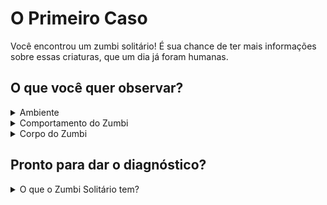 # O Primeiro Caso

Você encontrou um zumbi solitário! É sua chance de ter mais informações sobre essas criaturas, que um dia já foram humanas.

## O que você quer observar?

<details>
  <summary>Ambiente</summary>
  ### Calçada Tranquila

  É de dia. O sol está brilhando na pacata rua residencial, repleta de casas com gramados na frente e garagem interna.
  Em torno do zumbi, não há nenhum elemento perigoso; não há movimentação de carros nem de outros zumbis agressivos.
</details>

<details>
<summary>Comportamento do Zumbi</summary>
  ### Mãos na Garganta

  O zumbi parece estar emitindo um som de sufocamento (como todos os zumbis?!), e está com as duas mãos em volta da garganta.
</details>

<details>
  <summary>Corpo do Zumbi</summary>
  ### Zumbi Comum

  Não há nada de diferente deste para outros zumbis que você já viu antes:
  sua pele é esverdeada e gosmenta, seus dentes são cinzentos, suas unhas são amarelas, e ele tem feridas por todo o corpo.
</details>

## Pronto para dar o diagnóstico?

<details>
  <summary>O que o Zumbi Solitário tem?</summary>

  1. [Ele está feliz de estar vivo (ou morto)](../resultados/feliz1.md)
  2. [Ele se queimou](../resultados/queimado1.md)
  3. [Ele está engasgando](../resultados/engasgue1.md)
  4. [Ele quer um abraço](../resultados/abraco1.md)
</details>
